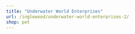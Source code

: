 ```yaml
---
title: "Underwater World Enterprises"
url: /inglewood/underwater-world-enterprises-2/
shop: pet
---
```

